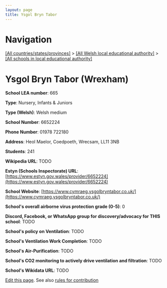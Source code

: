 ```yaml
---
layout: page
title: Ysgol Bryn Tabor
---
```

# Navigation

[[All countries/states/provinces]](../../..) > [[All Welsh local educational authority]](../..) > [[All schools in local educational authority]](..)

# Ysgol Bryn Tabor (Wrexham)

**School LEA number**: 665

**Type**: Nursery, Infants & Juniors

**Type (Welsh)**: Welsh medium

**School Number**: 6652224

**Phone Number**: 01978 722180

**Address**: Heol Maelor, Coedpoeth, Wrecsam, LL11 3NB

**Students**: 241

**Wikipedia URL**: TODO

**Estyn (Schools Inspectorate) URL**: [https://www.estyn.gov.wales/provider/6652224](https://www.estyn.gov.wales/provider/6652224)

**School Website**: [https://www.cymraeg.ysgolbryntabor.co.uk/](https://www.cymraeg.ysgolbryntabor.co.uk/)

**School's overall airborne virus protection grade (0-5)**: 0

**Discord, Facebook, or WhatsApp group for discovery/advocacy for THIS school**: TODO

**School's policy on Ventilation**: TODO

**School's Ventilation Work Completion**: TODO

**School's Air-Purification**: TODO

**School's CO2 monitoring to actively drive ventilation and filtration**: TODO

**School's Wikidata URL**: TODO




[Edit this page](https://github.com/VentilationProject/Wales/edit/prif/./Wrexham/Ysgol_Bryn_Tabor.md). See also [rules for contribution](../../../contribution-rules/)
